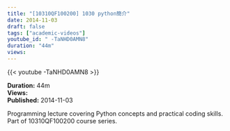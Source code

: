 ```yaml
---
title: "[10310QF100200] 1030 python簡介"
date: 2014-11-03
draft: false
tags: ["academic-videos"]
youtube_id: " -TaNHD0AMN8"
duration: "44m"
views: 
---
```


{{< youtube  -TaNHD0AMN8 >}}

**Duration:** 44m  
**Views:**   
**Published:** 2014-11-03

Programming lecture covering Python concepts and practical coding skills. Part of 10310QF100200 course series.
